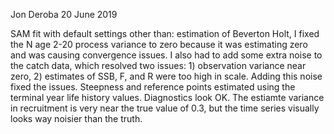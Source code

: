 Jon Deroba 20 June 2019

SAM fit with default settings other than: estimation of Beverton Holt, I fixed the N age 2-20 process variance to zero because it was estimating zero and was causing convergence issues.  I also had to add some extra noise to the catch data, which resolved two issues: 1) observation variance near zero, 2) estimates of SSB, F, and R were too high in scale.  Adding this noise fixed the issues.  Steepness and reference points estimated using the terminal year life history values.  Diagnostics look OK.  The estiamte variance in recruitment is very near the true value of 0.3, but the time series visually looks way noisier than the truth.  
